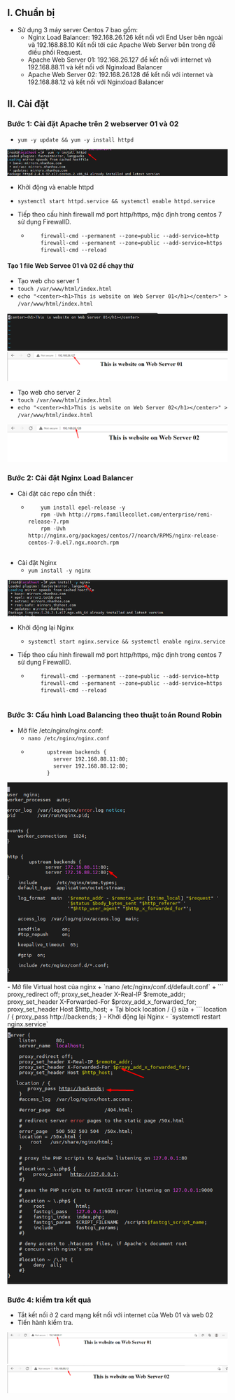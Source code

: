## I. Chuẩn bị 
- Sử dụng 3 máy server Centos 7 bao gồm:
    + Nginx Load Balancer:  192.168.26.126 kết nối với End User bên ngoài và 192.168.88.10 Kết nối tới các Apache Web Server bên trong để điều phối Request.
    + Apache Web Server 01: 192.168.26.127 để kết nối với internet và 192.168.88.11 và kết nối với Nginxload Balancer
    + Apache Web Server 02: 192.168.26.128 để kết nối với internet và 192.168.88.12 và kết nối với Nginxload Balancer

## II. Cài đặt
### Bước 1: Cài đặt Apache trên 2 webserver 01 và 02
- `yum -y update && yum -y install httpd`

<img src="../img/kha1.png">

- Khởi động và enable httpd
- `systemctl start httpd.service && systemctl enable httpd.service`

- Tiếp theo cấu hình firewall mở port http/https, mặc định trong centos 7 sử dụng FirewallD.
    + ```
          firewall-cmd --permanent --zone=public --add-service=http 
          firewall-cmd --permanent --zone=public --add-service=https
          firewall-cmd --reload

#### Tạo 1 file Web Servee 01 và 02 để chạy thử 
- Tạo web cho server 1
- `touch /var/www/html/index.html` 
- `echo "<center><h1>This is website on Web Server 01</h1></center>" > /var/www/html/index.html`

<img src="../img/kha3.png">

<img src="../img/kh1.png">

- Tạo web cho server 2
- `touch /var/www/html/index.html` 
- `echo "<center><h1>This is website on Web Server 02</h1></center>" > /var/www/html/index.html`

<img src="../img/kh2.png">

### Bước 2: Cài đặt Nginx Load Balancer
- Cài đặt các repo cần thiết :
    + ``` 
          yum install epel-release -y 
          rpm -Uvh http://rpms.famillecollet.com/enterprise/remi-release-7.rpm 
          rpm -Uvh http://nginx.org/packages/centos/7/noarch/RPMS/nginx-release-centos-7-0.el7.ngx.noarch.rpm


- Cài đặt Nginx
    + `yum install -y nginx`

<img src="../img/kha4.png">

- Khởi động lại Nginx
    + `systemctl start nginx.service && systemctl enable nginx.service`


- Tiếp theo cấu hình firewall mở port http/https, mặc định trong centos 7 sử dụng FirewallD.
    + ```
          firewall-cmd --permanent --zone=public --add-service=http 
          firewall-cmd --permanent --zone=public --add-service=https
          firewall-cmd --reload


### Bước 3: Cấu hình Load Balancing theo thuật toán Round Robin
- Mở file /etc/nginx/nginx.conf:
    + `nano /etc/nginx/nginx.conf`
    + ```
            upstream backends {
              server 192.168.88.11:80;
              server 192.168.88.12:80;
            }
<img src="../img/kha5.png">
- Mở file Virtual host của nginx
    + `nano /etc/nginx/conf.d/default.conf`
    + ```
          proxy_redirect off;
          proxy_set_header X-Real-IP $remote_addr;
          proxy_set_header X-Forwarded-For $proxy_add_x_forwarded_for;
          proxy_set_header Host $http_host;
    + Tại block location / {} sửa 
    + ```
           location / {
           proxy_pass http://backends;
          }
- Khởi động lại Nginx
- `systemctl restart nginx.service`

<img src="../img/kha6.png">

### Bước 4: kiểm tra kết quả
- Tắt kết nối ở 2 card mạng kết nối với internet của Web 01 và web 02
- Tiến hành kiểm tra.

<img src="../img/kh3.png">

<img src="../img/kh4.png">
